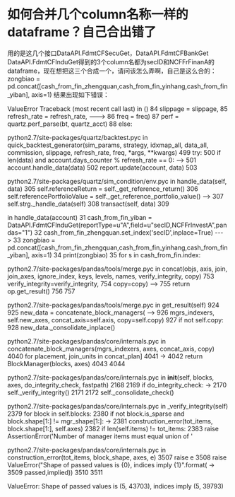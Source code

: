# 如何合并几个column名称一样的dataframe？自己合出错了

用的是这几个接口DataAPI.FdmtCFSecuGet，DataAPI.FdmtCFBankGet DataAPI.FdmtCFInduGet得到的3个column名都为secID和NCFFrFinanA的dataframe，现在想把这三个合成一个，请问该怎么弄啊，自己是这么合的：
zongbiao = pd.concat([cash_from_fin_zhengquan,cash_from_fin_yinhang,cash_from_fin_yiban], axis=1)
结果出现如下错误：

ValueError                                Traceback (most recent call last)
<mercury-input-31-502b19731ea6> in <module>()
     84                                                           slippage = slippage,
     85                                                           refresh_rate = refresh_rate,
---> 86                                                           freq = freq)
     87         perf = quartz.perf_parse(bt, quartz_acct)
     88     else:

python2.7/site-packages/quartz/backtest.pyc in quick_backtest_generator(sim_params, strategy, idxmap_all, data_all, commission, slippage, refresh_rate, freq, *args, **kwargs)
    499         try:
    500             if len(data) and account.days_counter % refresh_rate == 0:
--> 501                 account.handle_data(data)
    502             report.update(account, data)
    503 

python2.7/site-packages/quartz/sim_condition/env.pyc in handle_data(self, data)
    305             self.referenceReturn = self._get_reference_return()
    306             self.referencePortfolioValue = self._get_reference_portfolio_value()
--> 307             self.strg._handle_data(self)
    308             transact(self, data)
    309 

<mercury-input-31-502b19731ea6> in handle_data(account)
     31     cash_from_fin_yiban = DataAPI.FdmtCFInduGet(reportType=u"A",field=u"secID,NCFFrInvestA",pandas="1")
     32     cash_from_fin_zhengquan.set_index('secID',inplace=True)
---> 33     zongbiao = pd.concat([cash_from_fin_zhengquan,cash_from_fin_yinhang,cash_from_fin_yiban], axis=1)
     34     print(zongbiao)
     35     for s in cash_from_fin.index:

python2.7/site-packages/pandas/tools/merge.pyc in concat(objs, axis, join, join_axes, ignore_index, keys, levels, names, verify_integrity, copy)
    753                        verify_integrity=verify_integrity,
    754                        copy=copy)
--> 755     return op.get_result()
    756 
    757 

python2.7/site-packages/pandas/tools/merge.pyc in get_result(self)
    924 
    925             new_data = concatenate_block_managers(
--> 926                 mgrs_indexers, self.new_axes, concat_axis=self.axis, copy=self.copy)
    927             if not self.copy:
    928                 new_data._consolidate_inplace()

python2.7/site-packages/pandas/core/internals.pyc in concatenate_block_managers(mgrs_indexers, axes, concat_axis, copy)
   4040               for placement, join_units in concat_plan]
   4041 
-> 4042     return BlockManager(blocks, axes)
   4043 
   4044 

python2.7/site-packages/pandas/core/internals.pyc in __init__(self, blocks, axes, do_integrity_check, fastpath)
   2168 
   2169         if do_integrity_check:
-> 2170             self._verify_integrity()
   2171 
   2172         self._consolidate_check()

python2.7/site-packages/pandas/core/internals.pyc in _verify_integrity(self)
   2379         for block in self.blocks:
   2380             if not block.is_sparse and block.shape[1:] != mgr_shape[1:]:
-> 2381                 construction_error(tot_items, block.shape[1:], self.axes)
   2382         if len(self.items) != tot_items:
   2383             raise AssertionError('Number of manager items must equal union of '

python2.7/site-packages/pandas/core/internals.pyc in construction_error(tot_items, block_shape, axes, e)
   3507         raise e
   3508     raise ValueError("Shape of passed values is {0}, indices imply {1}".format(
-> 3509         passed,implied))
   3510 
   3511 

ValueError: Shape of passed values is (5, 43703), indices imply (5, 39793)